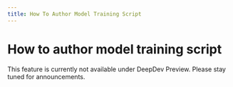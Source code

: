 ```yaml
---
title: How To Author Model Training Script
---
```


# How to author model training script

This feature is currently not available under DeepDev Preview. Please stay tuned for announcements.
